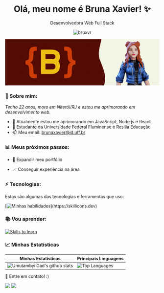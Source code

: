 <h1 align='center'>
  Olá, meu nome é Bruna Xavier! ✨
</h1>

<p align='center'>
  Desenvolvedora Web Full Stack
</p>
<p align="center"> <img src="https://komarev.com/ghpvc/?username=bruxvr" alt="bruxvr" /> </p>

![Intro](https://github.com/bruxvr/brunaxvr/blob/main/intro.gif)

### 🌻 Sobre mim:

<p>
  <em>
    Tenho 22 anos, moro em Niterói/RJ e estou me aprimorando em desenvolvimento web.
  </em>
</p>

- 🌱 Atualmente estou me aprimorando em JavaScript, Node.js e React
- 🚀 Estudante da Universidade Federal Fluminense e Resilia Educação
- 📫 Meu email: brunaxavier@id.uff.br

### 📊 Meus próximos passos:

- 📂 Expandir meu portfólio

- 📈 Conseguir experiência na área

### ⚡ Tecnologias:

Estas são algumas das tecnologias e ferramentas que uso:

[![Minhas habilidades](https://skillicons.dev/icons?i=html,css,js,nodejs,express,mysql,bootstrap,)](https://skillicons.dev)

### 📚 Vou aprender:
[![Skills to learn](https://skillicons.dev/icons?i=figma,python,aws,azure)](https://skillicons.dev)

### 📈 Minhas Estatísticas

| Minhas Estatísticas                                                                                                                                                            | Principais Linguagens                                                                                                                                                                     |
| ------------------------------------------------------------------------------------------------------------------------------------------------------------------------ | ---------------------------------------------------------------------------------------------------------------------------------------------------------------------------------- |
| ![Umutambyi Gad's github stats](https://github-readme-stats.vercel.app/api?username=bruxvr&show_icons=true&hide_border=true&count_private=true&theme=codeSTACKr) | ![Top Languages](https://github-readme-stats.vercel.app/api/top-langs/?username=bruxvr&langs_count=10&count_private=true&hide_border=true&theme=codeSTACKr&layout=compact) |

💬 Entre em contato! :)

<div>
  <a href="https://www.linkedin.com/in/brunarxavier" target="_blank"><img src="https://img.shields.io/badge/-LinkedIn-%230077B5?style=for-the-badge&logo=linkedin&logoColor=white" target="_blank"></a>
  <a href = "mailto:brunaxavier@id.uff.br"><img src="https://img.shields.io/badge/-Gmail-%23333?style=for-the-badge&logo=gmail&logoColor=white" target="_blank"></a>
</div>
